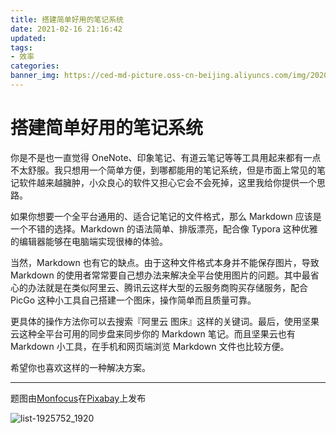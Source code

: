 ```yaml
---
title: 搭建简单好用的笔记系统
date: 2021-02-16 21:16:42
updated: 
tags: 
- 效率
categories: 
banner_img: https://ced-md-picture.oss-cn-beijing.aliyuncs.com/img/20200524165524.jpg
---
```


# 搭建简单好用的笔记系统

你是不是也一直觉得 OneNote、印象笔记、有道云笔记等等工具用起来都有一点不太舒服。我只想用一个简单方便，到哪都能用的笔记系统，但是市面上常见的笔记软件越来越臃肿，小众良心的软件又担心它会不会死掉，这里我给你提供一个思路。

如果你想要一个全平台通用的、适合记笔记的文件格式，那么 Markdown 应该是一个不错的选择。Markdown 的语法简单、排版漂亮，配合像 Typora 这种优雅的编辑器能够在电脑端实现很棒的体验。

当然，Markdown 也有它的缺点。由于这种文件格式本身并不能保存图片，导致 Markdown 的使用者常常要自己想办法来解决全平台使用图片的问题。其中最省心的办法就是在类似阿里云、腾讯云这样大型的云服务商购买存储服务，配合 PicGo 这种小工具自己搭建一个图床，操作简单而且质量可靠。

更具体的操作方法你可以去搜索『阿里云 图床』这样的关键词。最后，使用坚果云这种全平台可用的同步盘来同步你的 Markdown 笔记。而且坚果云也有 Markdown 小工具，在手机和网页端浏览 Markdown 文件也比较方便。

希望你也喜欢这样的一种解决方案。

---

题图由<a href="https://pixabay.com/zh/users/Monfocus-2516394/?utm_source=link-attribution&amp;utm_medium=referral&amp;utm_campaign=image&amp;utm_content=1925752">Monfocus</a>在<a href="https://pixabay.com/zh/?utm_source=link-attribution&amp;utm_medium=referral&amp;utm_campaign=image&amp;utm_content=1925752">Pixabay</a>上发布

![list-1925752_1920](https://ced-md-picture.oss-cn-beijing.aliyuncs.com/img/20200524165524.jpg)